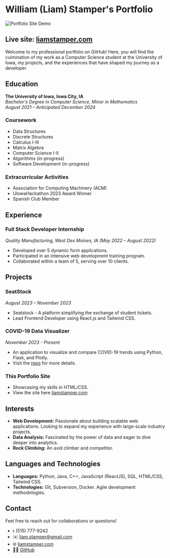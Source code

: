 # William (Liam) Stamper's Portfolio

![Portfolio Site Demo](static/demo.png)

## Live site: [liamstamper.com](https://liamstamper.com)
Welcome to my professional portfolio on GitHub! Here, you will find the culmination of my work as a Computer Science student at the University of Iowa, my projects, and the experiences that have shaped my journey as a developer.  

## Education

**The University of Iowa, Iowa City, IA**  
_Bachelor's Degree in Computer Science, Minor in Mathematics_  
*August 2021 – Anticipated December 2024*

### Coursework
- Data Structures
- Discrete Structures
- Calculus I-III
- Matrix Algebra
- Computer Science I-II
- Algorithms (in-progress)
- Software Development (in-progress)

### Extracurricular Activities
- Association for Computing Machinery (ACM)
- UIowaHackathon 2023 Award Winner
- Spanish Club Member

## Experience

### Full Stack Developer Internship
_Quality Manufacturing, West Des Moines, IA (May 2022 – August 2022)_
- Developed over 5 dynamic form applications.
- Participated in an intensive web development training program.
- Collaborated within a team of 5, serving over 10 clients.

## Projects

### SeatStock
_August 2023 – November 2023_
- Seatstock - A platform simplifying the exchange of student tickets.
- Lead Frontend Developer using React.js and Tailwind CSS.


### COVID-19 Data Visualizer
_November 2023 - Present_
- An application to visualize and compare COVID-19 trends using Python, Flask, and Plotly.
- Visit the [repo](https://github.com/liamstamper/covid19-visualizer) for more details.

### This Portfolio Site
- Showcasing my skills in HTML/CSS.
- View the site here [liamstamper.com](http://liamstamper.com)
## Interests

- **Web Development:** Passionate about building scalable web applications. Looking to expand my experience with large-scale industry projects.
- **Data Analysis:** Fascinated by the power of data and eager to dive deeper into analytics.
- **Rock Climbing:** An avid climber and competitor.

## Languages and Technologies

- **Languages:** Python, Java, C++, JavaScript (ReactJS), SQL, HTML/CSS, Tailwind CSS.
- **Technologies:** Git, Subversion, Docker. Agile development methodologies.

## Contact

Feel free to reach out for collaborations or questions!

- 📞 (515) 777-9242
- ✉️ [liam.stamper@gmail.com](mailto:liam.stamper@gmail.com)
- 🌐 [liamstamper.com](http://liamstamper.com)
- 👨‍💻 [GitHub](https://github.com/liamstamper)

